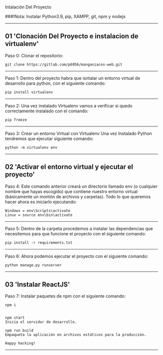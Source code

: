Intalación Del Proyecto

###!Nota: Instalar Python3.9, pip, XAMPP, git, npm y nodejs

------------------------------------------------------------------------------------
01 'Clonación Del Proyecto e instalacion de virtualenv'
------------------------------------------------------------------------------------
Paso 0:
Clonar el repositorio:

    git clone https://gitlab.com/p6956/manganiacos-web.git
------------------------------------------------------------------------------------
Paso 1:
Dentro del proyecto habra que isntalar un entorno virtual de desarrollo para python,
con el siguiente comando:

    pip install virtualenv
------------------------------------------------------------------------------------
Paso 2:
Una vez instalado Virtualenv vamos a verificar si quedo correctamente instalado con el
comando:

    pip freeze
------------------------------------------------------------------------------------
Paso 3:
Crear un entorno Virtual con Virtualenv
Una vez Instalado  Python tendremos que ejecutar siguiente comando:

    python -m virtualenv env
------------------------------------------------------------------------------------
02 'Activar el entorno virtual y ejecutar el proyecto'
------------------------------------------------------------------------------------
Paso 4:
Este comando anterior creará un directorio llamado env (o cualquier nombre que hayas
escogido) que contiene nuestro entorno virtual (básicamente un montón de archivos y
carpetas). Todo lo que queremos hacer ahora es iniciarlo ejecutando:

    Windows = env\Scripts\activate
    Linux = source env\bin\activate
------------------------------------------------------------------------------------
Paso 5:
Dentro de la carpeta procedemos a instalar las dependencias que necesitemos para que
funcione el proyecto con el siguiente comando:

    pip install -r requirements.txt
------------------------------------------------------------------------------------
Paso 6:
Ahora podemos ejecutar el proyecto con el siguiente comando:
    
    python manage.py runserver
------------------------------------------------------------------------------------
03 'Instalar ReactJS'
------------------------------------------------------------------------------------
Paso 7:
Instalar paquetes de npm con el siguiente comando:

    npm i


    npm start
    Inicia el servidor de desarrollo.

    npm run build
    Empaqueta la aplicación en archivos estáticos para la producción.

    Happy hacking!
------------------------------------------------------------------------------------